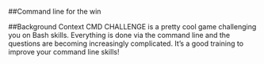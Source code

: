 ##Command line for the win

##Background Context
CMD CHALLENGE is a pretty cool game challenging you on Bash skills. Everything is done via the command line and the questions are becoming increasingly complicated. It’s a good training to improve your command line skills!


